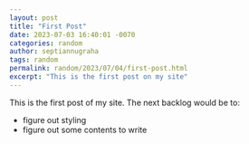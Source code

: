 ```yaml
---
layout: post
title: "First Post"
date: 2023-07-03 16:40:01 -0070
categories: random
author: septiannugraha
tags: random
permalink: random/2023/07/04/first-post.html
excerpt: "This is the first post on my site"
---
```


This is the first post of my site. The next backlog would be to:
- figure out styling
- figure out some contents to write